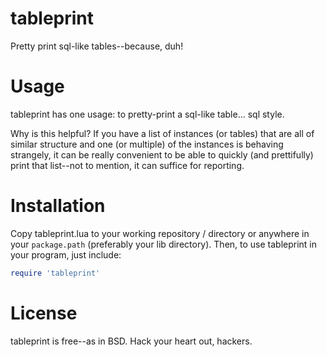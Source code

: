 tableprint
==========

Pretty print sql-like tables--because, duh!

Usage
=====

tableprint has one usage: to pretty-print a sql-like table... sql style.

Why is this helpful?  If you have a list of instances (or tables) that are all of similar structure and one (or multiple) of the instances is behaving strangely, it can be really convenient to be able to quickly (and prettifully) print that list--not to mention, it can suffice for reporting.

Installation
============

Copy tableprint.lua to your working repository / directory or anywhere in your ```package.path``` (preferably your lib directory).  Then, to use tableprint in your program, just include:

```lua
require 'tableprint'
```

License
=======

tableprint is free--as in BSD.  Hack your heart out, hackers.
